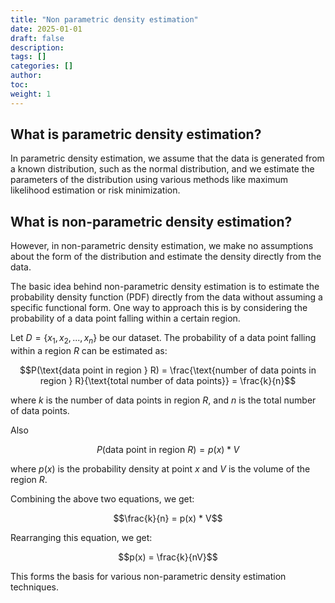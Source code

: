 ```yaml
---
title: "Non parametric density estimation"
date: 2025-01-01
draft: false
description:
tags: []
categories: []
author:
toc:
weight: 1
---
```


## What is parametric density estimation?
In parametric density estimation, we assume that the data is generated from a known distribution, such as the normal distribution, and we estimate the parameters of the distribution using various methods like maximum likelihood estimation or risk minimization.

## What is non-parametric density estimation?
However, in non-parametric density estimation, we make no assumptions about the form of the distribution and estimate the density directly from the data.

The basic idea behind non-parametric density estimation is to estimate the probability density function (PDF) directly from the data without assuming a specific functional form. One way to approach this is by considering the probability of a data point falling within a certain region.

Let $D = \{x_1, x_2, ..., x_n\}$ be our dataset. The probability of a data point falling within a region $R$ can be estimated as:

$$P(\text{data point in region } R) = \frac{\text{number of data points in region } R}{\text{total number of data points}} = \frac{k}{n}$$

where $k$ is the number of data points in region $R$, and $n$ is the total number of data points.

Also 

$$P(\text{data point in region } R) = p(x)* V $$

where $p(x)$ is the probability density at point $x$ and $V$ is the volume of the region $R$.

Combining the above two equations, we get:

$$\frac{k}{n} = p(x) * V$$

Rearranging this equation, we get:

$$p(x) = \frac{k}{nV}$$

This forms the basis for various non-parametric density estimation techniques.


